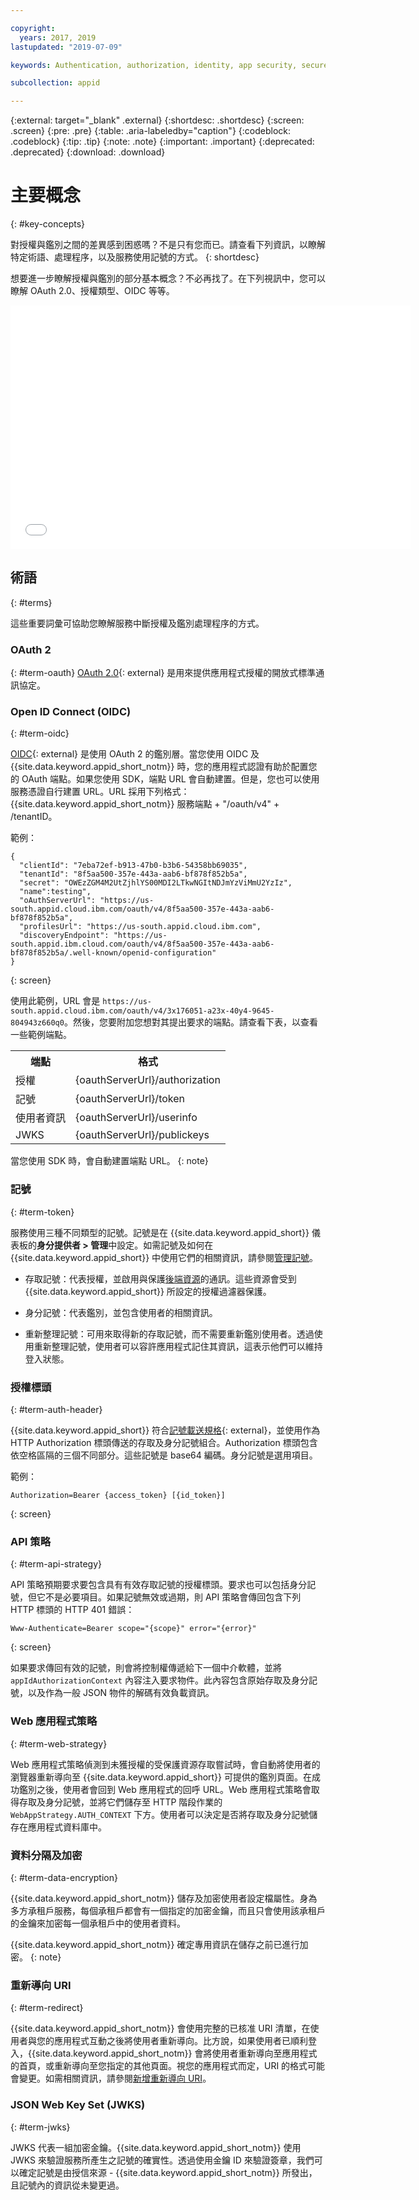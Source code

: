 ```yaml
---

copyright:
  years: 2017, 2019
lastupdated: "2019-07-09"

keywords: Authentication, authorization, identity, app security, secure, access, tokens

subcollection: appid

---
```


{:external: target="_blank" .external}
{:shortdesc: .shortdesc}
{:screen: .screen}
{:pre: .pre}
{:table: .aria-labeledby="caption"}
{:codeblock: .codeblock}
{:tip: .tip}
{:note: .note}
{:important: .important}
{:deprecated: .deprecated}
{:download: .download}

# 主要概念
{: #key-concepts}

對授權與鑑別之間的差異感到困惑嗎？不是只有您而已。請查看下列資訊，以瞭解特定術語、處理程序，以及服務使用記號的方式。
{: shortdesc}

想要進一步瞭解授權與鑑別的部分基本概念？不必再找了。在下列視訊中，您可以瞭解 OAuth 2.0、授權類型、OIDC 等等。

<iframe class="embed-responsive-item" id="about-appid-basics" title="關於 {{site.data.keyword.appid_short_notm}}" type="text/html" width="640" height="390" src="//www.youtube.com/embed/ndlk-ZhKGXM?rel=0" frameborder="0" webkitallowfullscreen mozallowfullscreen allowfullscreen> </iframe>


## 術語
{: #terms}

這些重要詞彙可協助您瞭解服務中斷授權及鑑別處理程序的方式。

### OAuth 2
{: #term-oauth}
[OAuth 2.0](https://tools.ietf.org/html/rfc6749){: external} 是用來提供應用程式授權的開放式標準通訊協定。


### Open ID Connect (OIDC)
{: #term-oidc}

[OIDC](https://openid.net/developers/specs/){: external} 是使用 OAuth 2 的鑑別層。當您使用 OIDC 及 {{site.data.keyword.appid_short_notm}} 時，您的應用程式認證有助於配置您的 OAuth 端點。如果您使用 SDK，端點 URL 會自動建置。但是，您也可以使用服務憑證自行建置 URL。URL 採用下列格式：{{site.data.keyword.appid_short_notm}} 服務端點 + "/oauth/v4" + /tenantID。

範例：

```
{
  "clientId": "7eba72ef-b913-47b0-b3b6-54358bb69035",
  "tenantId": "8f5aa500-357e-443a-aab6-bf878f852b5a",
  "secret": "OWEzZGM4M2UtZjhlYS00MDI2LTkwNGItNDJmYzViMmU2YzIz",
  "name":testing",
  "oAuthServerUrl": "https://us-south.appid.cloud.ibm.com/oauth/v4/8f5aa500-357e-443a-aab6-bf878f852b5a",
  "profilesUrl": "https://us-south.appid.cloud.ibm.com",
  "discoveryEndpoint": "https://us-south.appid.ibm.cloud.com/oauth/v4/8f5aa500-357e-443a-aab6-bf878f852b5a/.well-known/openid-configuration"
}
```
{: screen}

使用此範例，URL 會是 `https://us-south.appid.cloud.ibm.com/oauth/v4/3x176051-a23x-40y4-9645-804943z660q0`。然後，您要附加您想對其提出要求的端點。請查看下表，以查看一些範例端點。

<table>
  <tr>
    <th>端點</th>
    <th>格式</th>
  </tr>
  <tr>
    <td>授權</td>
    <td>{oauthServerUrl}/authorization</td>
  </tr>
  <tr>
    <td>記號</td>
    <td>{oauthServerUrl}/token</td>
  </tr>
  <tr>
    <td>使用者資訊</td>
    <td>{oauthServerUrl}/userinfo</td>
  </tr>
  <tr>
    <td>JWKS</td>
    <td>{oauthServerUrl}/publickeys</td>
  </tr>
</table>

當您使用 SDK 時，會自動建置端點 URL。
{: note}

### 記號
{: #term-token}

服務使用三種不同類型的記號。記號是在 {{site.data.keyword.appid_short}} 儀表板的**身分提供者 > 管理**中設定。如需記號及如何在 {{site.data.keyword.appid_short}} 中使用它們的相關資訊，請參閱[管理記號](/docs/services/appid?topic=appid-tokens)。

* 存取記號：代表授權，並啟用與保護[後端資源](/docs/services/appid?topic=appid-backend)的通訊。這些資源會受到 {{site.data.keyword.appid_short}} 所設定的授權過濾器保護。

* 身分記號：代表鑑別，並包含使用者的相關資訊。

* 重新整理記號：可用來取得新的存取記號，而不需要重新鑑別使用者。透過使用重新整理記號，使用者可以容許應用程式記住其資訊，這表示他們可以維持登入狀態。 

### 授權標頭
{: #term-auth-header}

{{site.data.keyword.appid_short}} 符合[記號載送規格](https://tools.ietf.org/html/rfc6750){: external}，並使用作為 HTTP Authorization 標頭傳送的存取及身分記號組合。Authorization 標頭包含依空格區隔的三個不同部分。這些記號是 base64 編碼。身分記號是選用項目。

範例：

```
Authorization=Bearer {access_token} [{id_token}]
```
{: screen}


### API 策略
{: #term-api-strategy}

API 策略預期要求要包含具有有效存取記號的授權標頭。要求也可以包括身分記號，但它不是必要項目。如果記號無效或過期，則 API 策略會傳回包含下列 HTTP 標頭的 HTTP 401 錯誤：
```
Www-Authenticate=Bearer scope="{scope}" error="{error}"
```
{: screen}

如果要求傳回有效的記號，則會將控制權傳遞給下一個中介軟體，並將 `appIdAuthorizationContext` 內容注入要求物件。此內容包含原始存取及身分記號，以及作為一般 JSON 物件的解碼有效負載資訊。

### Web 應用程式策略
{: #term-web-strategy}

Web 應用程式策略偵測到未獲授權的受保護資源存取嘗試時，會自動將使用者的瀏覽器重新導向至 {{site.data.keyword.appid_short}} 可提供的鑑別頁面。在成功鑑別之後，使用者會回到 Web 應用程式的回呼 URL。Web 應用程式策略會取得存取及身分記號，並將它們儲存至 HTTP 階段作業的 `WebAppStrategy.AUTH_CONTEXT` 下方。使用者可以決定是否將存取及身分記號儲存在應用程式資料庫中。

### 資料分隔及加密
{: #term-data-encryption}

{{site.data.keyword.appid_short_notm}} 儲存及加密使用者設定檔屬性。身為多方承租戶服務，每個承租戶都會有一個指定的加密金鑰，而且只會使用該承租戶的金鑰來加密每一個承租戶中的使用者資料。

{{site.data.keyword.appid_short_notm}} 確定專用資訊在儲存之前已進行加密。
{: note}


### 重新導向 URI
{: #term-redirect}

{{site.data.keyword.appid_short_notm}} 會使用完整的已核准 URI 清單，在使用者與您的應用程式互動之後將使用者重新導向。比方說，如果使用者已順利登入，{{site.data.keyword.appid_short_notm}} 會將使用者重新導向至應用程式的首頁，或重新導向至您指定的其他頁面。視您的應用程式而定，URI 的格式可能會變更。如需相關資訊，請參閱[新增重新導向 URI](/docs/services/appid?topic=appid-managing-idp#add-redirect-uri)。


### JSON Web Key Set (JWKS)
{: #term-jwks}

JWKS 代表一組加密金鑰。{{site.data.keyword.appid_short_notm}} 使用 JWKS 來驗證服務所產生之記號的確實性。透過使用金鑰 ID 來驗證簽章，我們可以確定記號是由授信來源 - {{site.data.keyword.appid_short_notm}} 所發出，且記號內的資訊從未變更過。


